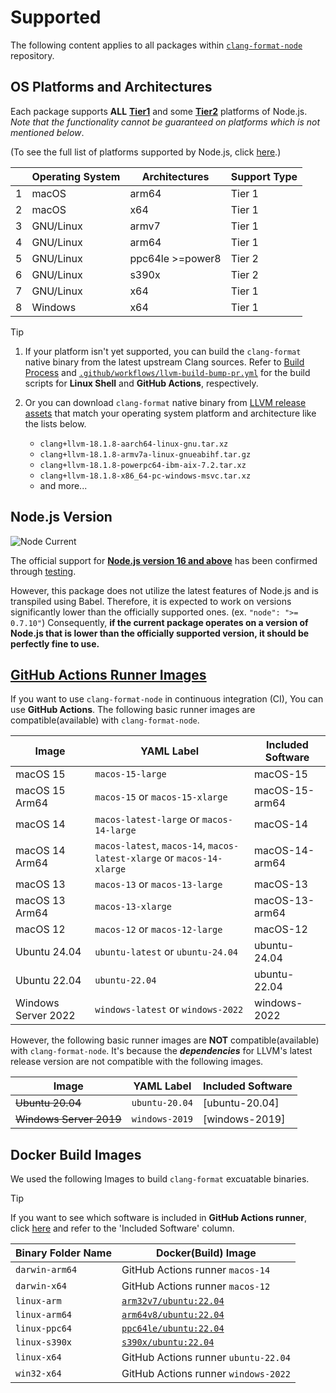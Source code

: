 # Supported

The following content applies to all packages within [`clang-format-node`](https://github.com/lumirlumir/npm-clang-format-node) repository.

## OS Platforms and Architectures

Each package supports **ALL** [**Tier1**](https://github.com/nodejs/node/blob/main/BUILDING.md#strategy) and some [**Tier2**](https://github.com/nodejs/node/blob/main/BUILDING.md#strategy) platforms of Node.js. *Note that the functionality cannot be guaranteed on platforms which is not mentioned below*.

(To see the full list of platforms supported by Node.js, click [here](<https://github.com/nodejs/node/blob/main/BUILDING.md#platform-list>).)

<br> | Operating System | Architectures    | Support Type |
---- | ---------------- | ---------------- | ------------ |
1    | macOS            | arm64            | Tier 1       |
2    | macOS            | x64              | Tier 1       |
3    | GNU/Linux        | armv7            | Tier 1       |
4    | GNU/Linux        | arm64            | Tier 1       |
5    | GNU/Linux        | ppc64le >=power8 | Tier 2       |
6    | GNU/Linux        | s390x            | Tier 2       |
7    | GNU/Linux        | x64              | Tier 1       |
8    | Windows          | x64              | Tier 1       |

> [!TIP]
>
> 1. If your platform isn't yet supported, you can build the `clang-format` native binary from the latest upstream Clang sources. Refer to [Build Process](../03-others/03-build-process.md) and [`.github/workflows/llvm-build-bump-pr.yml`](/.github/workflows/llvm-build-bump-pr.yml) for the build scripts for **Linux Shell** and **GitHub Actions**, respectively.
>
> 1. Or you can download `clang-format` native binary from [LLVM release assets](https://github.com/llvm/llvm-project/releases) that match your operating system platform and architecture like the lists below.
>
>     - `clang+llvm-18.1.8-aarch64-linux-gnu.tar.xz`
>     - `clang+llvm-18.1.8-armv7a-linux-gnueabihf.tar.gz`
>     - `clang+llvm-18.1.8-powerpc64-ibm-aix-7.2.tar.xz`
>     - `clang+llvm-18.1.8-x86_64-pc-windows-msvc.tar.xz`
>     - and more...

## Node.js Version

![Node Current](https://img.shields.io/node/v/clang-format-node)

The official support for <u>**Node.js version 16 and above**</u> has been confirmed through [testing](/.github/workflows/test-cross-platform.yml).

However, this package does not utilize the latest features of Node.js and is transpiled using Babel. Therefore, it is expected to work on versions significantly lower than the officially supported ones. (ex. `"node": ">= 0.7.10"`) Consequently, **if the current package operates on a version of Node.js that is lower than the officially supported version, it should be perfectly fine to use.**

## [GitHub Actions Runner Images](https://github.com/actions/runner-images?tab=readme-ov-file#available-images)

If you want to use `clang-format-node` in continuous integration (CI), You can use **GitHub Actions**. The following basic runner images are compatible(available) with `clang-format-node`.

Image                        | YAML Label                                                             | Included Software |
---------------------------- | ---------------------------------------------------------------------- | ----------------- |
macOS 15                     | `macos-15-large`                                                       | macOS-15          |
macOS 15 Arm64               | `macos-15` or `macos-15-xlarge`                                        | macOS-15-arm64    |
macOS 14                     | `macos-latest-large` or `macos-14-large`                               | macOS-14          |
macOS 14 Arm64               | `macos-latest`, `macos-14`, `macos-latest-xlarge` or `macos-14-xlarge` | macOS-14-arm64    |
macOS 13                     | `macos-13` or `macos-13-large`                                         | macOS-13          |
macOS 13 Arm64               | `macos-13-xlarge`                                                      | macOS-13-arm64    |
macOS 12                     | `macos-12` or `macos-12-large`                                         | macOS-12          |
Ubuntu 24.04                 | `ubuntu-latest` or `ubuntu-24.04`                                      | ubuntu-24.04      |
Ubuntu 22.04                 | `ubuntu-22.04`                                                         | ubuntu-22.04      |
Windows Server 2022          | `windows-latest` or `windows-2022`                                     | windows-2022      |

However, the following basic runner images are **NOT** compatible(available) with `clang-format-node`. It's because the ***dependencies*** for LLVM's latest release version are not compatible with the following images.

Image                   | YAML Label     | Included Software |
----------------------- | -------------- | ----------------- |
~~Ubuntu 20.04~~        | `ubuntu-20.04` | [ubuntu-20.04]    |
~~Windows Server 2019~~ | `windows-2019` | [windows-2019]    |

## Docker Build Images

We used the following Images to build `clang-format` excuatable binaries.

> [!TIP]
>
> If you want to see which software is included in **GitHub Actions runner**, click [here](https://github.com/actions/runner-images?tab=readme-ov-file#available-images) and refer to the 'Included Software' column.

Binary Folder Name | Docker(Build) Image                                                |
------------------ | ------------------------------------------------------------------ |
`darwin-arm64`     | GitHub Actions runner `macos-14`                                   |
`darwin-x64`       | GitHub Actions runner `macos-12`                                   |
`linux-arm`        | [`arm32v7/ubuntu:22.04`](https://hub.docker.com/r/arm32v7/ubuntu/) |
`linux-arm64`      | [`arm64v8/ubuntu:22.04`](https://hub.docker.com/r/arm64v8/ubuntu/) |
`linux-ppc64`      | [`ppc64le/ubuntu:22.04`](https://hub.docker.com/r/ppc64le/ubuntu/) |
`linux-s390x`      | [`s390x/ubuntu:22.04`](https://hub.docker.com/r/s390x/ubuntu/)     |
`linux-x64`        | GitHub Actions runner `ubuntu-22.04`                               |
`win32-x64`        | GitHub Actions runner `windows-2022`                               |
